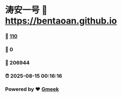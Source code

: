 # 涛安一号 :link: https://bentaoan.github.io 
### :page_facing_up: [110](https://bentaoan.github.io/tag.html) 
### :speech_balloon: 0 
### :hibiscus: 206944 
### :alarm_clock: 2025-08-15 00:16:16 
### Powered by :heart: [Gmeek](https://github.com/Meekdai/Gmeek)
